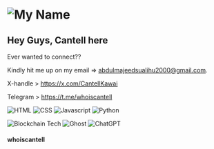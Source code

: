   # ![My Name](https://img.shields.io/badge/Cantell-Kawai-blue) 

 ## Hey Guys, Cantell here
  Ever wanted to connect??
  
  Kindly hit me up on my email => abdulmajeedsualihu2000@gmail.com.
  
  X-handle > https://x.com/CantellKawai

  Telegram > https://t.me/whoiscantell

![HTML](https://cdn-icons-png.flaticon.com/128/174/174854.png)
![CSS](https://cdn-icons-png.flaticon.com/128/732/732190.png)
![Javascript](https://cdn-icons-png.flaticon.com/128/5968/5968292.png)
![Python](https://cdn-icons-png.flaticon.com/128/5968/5968350.png)
  
![Blockchain Tech](https://img.shields.io/badge/Blockchain.com-121D33?logo=blockchaindotcom&logoColor=fff&style=for-the-badge) ![Ghost](https://img.shields.io/badge/Ghost-000?style=for-the-badge&logo=ghost&logoColor=yellow) ![ChatGPT](https://img.shields.io/badge/ChatGPT-74aa9c?style=for-the-badge&logo=openai&logoColor=white)


#### whoiscantell
